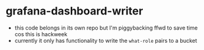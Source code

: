 # grafana-dashboard-writer

* this code belongs in its own repo but I'm piggybacking ffwd to save time
  cos this is hackweek
* currently it only has functionality to write the `what-role` pairs to a bucket

